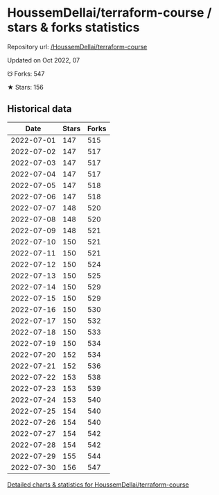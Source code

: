 # HoussemDellai/terraform-course / stars & forks statistics

Repository url: [/HoussemDellai/terraform-course](https://github.com/HoussemDellai/terraform-course)

Updated on Oct 2022, 07

☋ Forks: 547

★ Stars: 156

## Historical data
| Date | Stars | Forks |
|------|-------|-------|
| 2022-07-01 | 147 | 515 | 
| 2022-07-02 | 147 | 517 | 
| 2022-07-03 | 147 | 517 | 
| 2022-07-04 | 147 | 517 | 
| 2022-07-05 | 147 | 518 | 
| 2022-07-06 | 147 | 518 | 
| 2022-07-07 | 148 | 520 | 
| 2022-07-08 | 148 | 520 | 
| 2022-07-09 | 148 | 521 | 
| 2022-07-10 | 150 | 521 | 
| 2022-07-11 | 150 | 521 | 
| 2022-07-12 | 150 | 524 | 
| 2022-07-13 | 150 | 525 | 
| 2022-07-14 | 150 | 529 | 
| 2022-07-15 | 150 | 529 | 
| 2022-07-16 | 150 | 530 | 
| 2022-07-17 | 150 | 532 | 
| 2022-07-18 | 150 | 533 | 
| 2022-07-19 | 150 | 534 | 
| 2022-07-20 | 152 | 534 | 
| 2022-07-21 | 152 | 536 | 
| 2022-07-22 | 153 | 538 | 
| 2022-07-23 | 153 | 539 | 
| 2022-07-24 | 153 | 540 | 
| 2022-07-25 | 154 | 540 | 
| 2022-07-26 | 154 | 540 | 
| 2022-07-27 | 154 | 542 | 
| 2022-07-28 | 154 | 542 | 
| 2022-07-29 | 155 | 544 | 
| 2022-07-30 | 156 | 547 | 


[Detailed charts & statistics for HoussemDellai/terraform-course](https://reviewgithub.com/rep/HoussemDellai/terraform-course)
